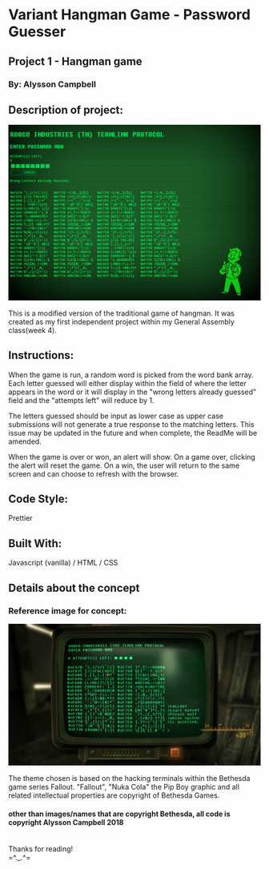 # Variant Hangman Game - Password Guesser

## Project 1 - Hangman game

### By: Alysson Campbell

## Description of project:

![](/images/screenshot.PNG)

This is a modified version of the traditional game of hangman. It was created as my first independent project within my General Assembly class(week 4).

## Instructions:

When the game is run, a random word is picked from the word bank array.
Each letter guessed will either display within the field of where the letter appears in the word or it will display in the "wrong letters already guessed" field and the "attempts left" will reduce by 1.

The letters guessed should be input as lower case as upper case submissions will not generate a true response to the matching letters.
This issue may be updated in the future and when complete, the ReadMe will be amended.

When the game is over or won, an alert will show. On a game over, clicking the alert will reset the game. On a win, the user will return to the same screen and can choose to refresh with the browser.

## Code Style:

Prettier

## Built With:

Javascript (vanilla) / HTML / CSS

## Details about the concept

### Reference image for concept:

![](/images/reference.jpg)

The theme chosen is based on the hacking terminals within the Bethesda game series Fallout. "Fallout", "Nuka Cola" the Pip Boy graphic and all related intellectual properties are copyright of Bethesda Games.

#### other than images/names that are copyright Bethesda, all code is copyright Alysson Campbell 2018

<br>Thanks for reading!<br>
=^.\_.^=
